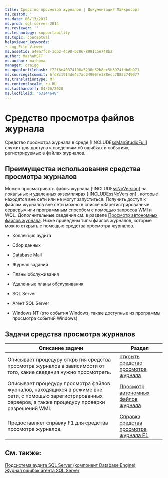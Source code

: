 ```yaml
---
title: Средство просмотра журналов | Документация Майкрософт
ms.custom: ''
ms.date: 06/13/2017
ms.prod: sql-server-2014
ms.reviewer: ''
ms.technology: supportability
ms.topic: conceptual
helpviewer_keywords:
- Log File Viewer
ms.assetid: a4ea7fc8-1cb2-4c98-bc86-8991c5e748b2
author: MashaMSFT
ms.author: mathoma
manager: craigg
ms.openlocfilehash: f72f8e40374198a5230e32b8ec5b3974fdb6b971
ms.sourcegitcommit: 6fd8c1914de4c7ac24900fe388ecc7883c740077
ms.translationtype: MT
ms.contentlocale: ru-RU
ms.lasthandoff: 04/26/2020
ms.locfileid: "63144648"
---
```

# <a name="log-file-viewer"></a>Средство просмотра файлов журнала
  Средство просмотра журнала в среде [!INCLUDE[ssManStudioFull](../../includes/ssmanstudiofull-md.md)] служит для доступа к сведениям об ошибках и событиях, регистрируемых в файлах журналов.  
  
## <a name="benefits-of-using-log-file-viewer"></a>Преимущества использования средства просмотра журналов  
 Можно просматривать файлы журнала [!INCLUDE[ssNoVersion](../../includes/ssnoversion-md.md)] на локальных и удаленных экземплярах [!INCLUDE[ssNoVersion](../../includes/ssnoversion-md.md)] , которые находятся вне сети или не могут запуститься. Получить доступ к файлам журналов вне сети можно в списке «Зарегистрированные серверы» или программным способом с помощью запросов WMI и WQL. Дополнительные сведения см. в разделе [Просмотр автономных файлов журнала](view-offline-log-files.md). Ниже приведены типы файлов журналов, которые можно открыть с помощью средства просмотра журналов.  
  
-   Коллекция аудита  
  
-   Сбор данных  
  
-   Database Mail  
  
-   Журнал заданий  
  
-   Планы обслуживания  
  
-   Удаленные планы обслуживания  
  
-   SQL Server  
  
-   Агент SQL Server  
  
-   Windows NT (это события Windows, также доступные из программы просмотра событий Windows)  
  
## <a name="log-file-viewer-tasks"></a>Задачи средства просмотра журналов  
  
|Описание задачи|Раздел|  
|----------------------|-----------|  
|Описывает процедуру открытия средства просмотра журналов в зависимости от того, какие сведения нужно просмотреть.|[открыть средство просмотра журнала](open-log-file-viewer.md)|  
|Описывает процедуру просмотра файлов журналов, находящихся в режиме вне сети, с помощью зарегистрированных серверов, а также процедуру проверки разрешений WMI.|[Просмотр автономных файлов журнала](view-offline-log-files.md)|  
|Предоставляет справку F1 для средства просмотра журналов.|[Справка средства просмотра журнала F1](log-file-viewer-f1-help.md)|  
  
## <a name="see-also"></a>См. также:  
 [Подсистема аудита SQL Server (компонент Database Engine)](../security/auditing/sql-server-audit-database-engine.md)   
 [Журнал ошибок агента SQL Server](../../ssms/agent/sql-server-agent-error-log.md)  
  
  
